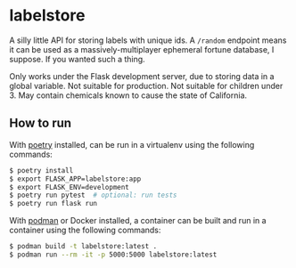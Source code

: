 # labelstore

A silly little API for storing labels with unique ids. A `/random` endpoint means it can
be used as a massively-multiplayer ephemeral fortune database, I suppose. If you wanted
such a thing.

Only works under the Flask development server, due to storing data in a global variable.
Not suitable for production. Not suitable for children under 3. May contain chemicals
known to cause the state of California. 


## How to run

With [poetry](https://python-poetry.org/) installed, can be run in a virtualenv using
the following commands:

```sh
$ poetry install
$ export FLASK_APP=labelstore:app
$ export FLASK_ENV=development
$ poetry run pytest  # optional: run tests
$ poetry run flask run
```

With [podman](https://podman.io/) or Docker installed, a container can be built and run
in a container using the following commands:

```sh
$ podman build -t labelstore:latest .
$ podman run --rm -it -p 5000:5000 labelstore:latest
```

